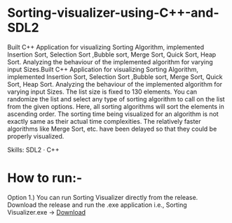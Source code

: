 # Sorting-visualizer-using-C++-and-SDL2

Built C++ Application for visualizing Sorting Algorithm, implemented Insertion Sort, Selection Sort ,Bubble sort, Merge Sort, Quick Sort, Heap Sort. Analyzing the behaviour of the implemented algorithm for varying input Sizes.Built C++ Application for visualizing Sorting Algorithm, implemented Insertion Sort, Selection Sort ,Bubble sort, Merge Sort, Quick Sort, Heap Sort. Analyzing the behaviour of the implemented algorithm for varying input Sizes.
The list size is fixed to 130 elements. You can randomize the list and select any type of sorting algorithm to call on the list from the given options. Here, all sorting algorithms will sort the elements in ascending order. The sorting time being visualized for an algorithm is not exactly same as their actual time complexities. The relatively faster algorithms like Merge Sort, etc. have been delayed so that they could be properly visualized.

Skills: SDL2 · C++

# How to run:-

Option 1.) You can run Sorting Visualizer directly from the release. Download the release and run the .exe application i.e., Sorting Visualizer.exe -> [Download](https://github.com/jim-gyas/Sorting-visualizer-using-C-and-SDL2/blob/main/Sorting%20visualizer/SortingVisualizer.exe)


